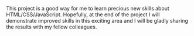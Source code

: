 This project is a good way for me to learn precious new skills about HTML/CSS/JavaScript. Hopefully, at the end of the project I will demonstrate improved skills in this exciting area and I will be gladly sharing the results with my fellow colleagues. 
